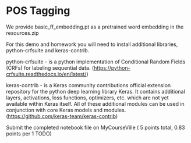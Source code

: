 # POS Tagging

We provide basic_ff_embedding.pt as a pretrained word embedding in the resources.zip 

For this demo and homework you will need to install additional libraries, python-crfsuite and keras-contrib.

python-crfsuite - is a python implementation of Conditional Random Fields (CRFs) for labeling sequential data.
(https://python-crfsuite.readthedocs.io/en/latest/)

keras-contrib - is a Keras community contributions official extension repository for the python deep learning library Keras. It contains additional layers, activations, loss functions, optimizers, etc. which are not yet available within Keras itself. All of these additional modules can be used in conjunction with core Keras models and modules.
(https://github.com/keras-team/keras-contrib)

Submit the completed notebook file on MyCourseVille ( 5 points total, 0.83 points per 1 TODO)
